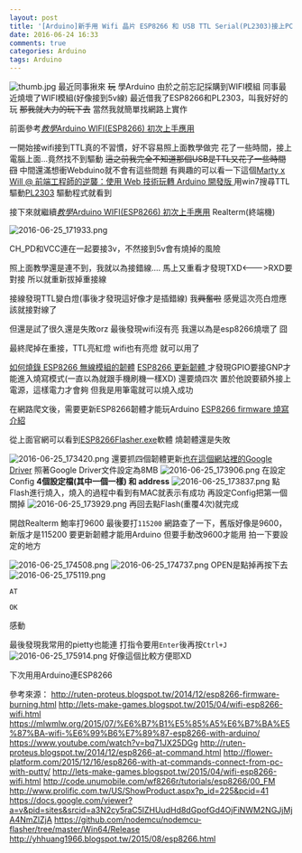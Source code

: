 ```yaml
---
layout: post
title: '[Arduino]新手用 Wifi 晶片 ESP8266 和 USB TTL Serial(PL2303)接上PC'
date: 2016-06-24 16:33
comments: true
categories: Arduino
tags: Arduino
---
```

![thumb.jpg](http://user-image.logdown.io/user/8284/blog/8171/post/745009/bsmdGiIZTWm0zhuttVIV_thumb.jpg)
最近同事揪來 ~~玩~~ 學Arduino
由於之前忘記採購到WIFI模組
同事最近燒壞了WIFI模組(好像接到5v線)
最近借我了ESP8266和PL2303，叫我好好的玩
~~那我就大力的玩下去~~
當然我就簡單找網路上實作
<!--more-->



前面參考[*教學*Arduino WIFI(ESP8266) 初次上手應用](http://lolwarden.pixnet.net/blog/post/82031214)

一開始接wifi接到TTL真的不習慣，好不容易照上面教學做完
花了一些時間，接上電腦上面...竟然找不到驅動
~~這之前我完全不知道那個USB是TTL又花了一些時間  囧~~
中間還滿想衝Webduino就不會有這些問題
有興趣的可以看一下這個[Marty x Will @ 前端工程師的逆襲：使用 Web 技術玩轉 Arduino 開發版 ](https://www.youtube.com/watch?v=P2V2d4aDP8w)
用win7搜尋TTL驅動[PL2303](http://www.prolific.com.tw/US/ShowProduct.aspx?p_id=225&pcid=41)
驅動程式就看到

接下來就繼續[*教學*Arduino WIFI(ESP8266) 初次上手應用](http://lolwarden.pixnet.net/blog/post/82031214) Realterm(終端機)

![2016-06-25_171933.png](http://user-image.logdown.io/user/8284/blog/8171/post/745009/zIGKuSYTYyeon44pTLyv_2016-06-25_171933.png)

CH_PD和VCC連在一起要接3v，不然接到5v會有燒掉的風險

照上面教學還是連不到，我就以為接錯線....
馬上又重看才發現TXD<--->RXD要對接
所以就重新拔掉重接線

接線發現TTL變白燈(事後才發現這好像才是插錯線)
我~~興奮啦~~ 感覺這次亮白燈應該就接對線了

但還是試了很久還是失敗orz   最後發現wifi沒有亮
我還以為是esp8266燒壞了  囧

最終爬掉在重接，TTL亮紅燈 wifi也有亮燈
就可以用了

[如何燒錄 ESP8266 無線模組的韌體](http://ruten-proteus.blogspot.tw/2014/12/esp8266-firmware-burning.html)
[ESP8266 更新韌體 ](http://yhhuang1966.blogspot.tw/2015/08/esp8266.html)
才發現GPIO要接GNP才能進入燒寫模式(一直以為就跟手機刷機一樣XD)
還要燒四次
置於他說要額外接上電源，這樣電力才會夠
但我是用筆電就可以燒入成功

在網路爬文後，需要更新ESP8266韌體才能玩Arduino
[ESP8266 firmware 燒寫介紹 ](https://www.youtube.com/watch?v=bq71JX25DGg)

從上面官網可以看到[ESP8266Flasher.exe](http://code.unumobile.com/wf8266r/tutorials/esp8266/00_FM)軟體
燒韌體還是失敗

![2016-06-25_173420.png](http://user-image.logdown.io/user/8284/blog/8171/post/745009/rkkryLTbKKDr3j3vTADS_2016-06-25_173420.png)
還要抓四個韌體更新[也在這個網站裡的Google Driver](http://code.unumobile.com/wf8266r/tutorials/esp8266/00_FM)
照著Google Driver文件設定為8MB
![2016-06-25_173906.png](http://user-image.logdown.io/user/8284/blog/8171/post/745009/tdf9BsPRkKJtedCuRMsA_2016-06-25_173906.png)
在設定Config **4個設定檔(其中一個一樣) 和 address**
![2016-06-25_173837.png](http://user-image.logdown.io/user/8284/blog/8171/post/745009/d8NBaxCfTzSNZLtEj6ls_2016-06-25_173837.png)
點Flash進行燒入，燒入的過程中看到有MAC就表示有成功
再設定Config把第一個關掉
![2016-06-25_173929.png](http://user-image.logdown.io/user/8284/blog/8171/post/745009/67UV2S53S96vSgIEytjZ_2016-06-25_173929.png)
再回去點Flash(重覆4次)就完成


開啟Realterm 鮑率打9600
最後要打`115200`
網路查了一下，舊版好像是9600，新版才是115200
要更新韌體才能用Arduino
但要手動改9600才能用
拍一下要設定的地方

![2016-06-25_174508.png](http://user-image.logdown.io/user/8284/blog/8171/post/745009/wnVWEXwTSnuqTURcWrcw_2016-06-25_174508.png)
![2016-06-25_174737.png](http://user-image.logdown.io/user/8284/blog/8171/post/745009/hhYoQutSTR2fZBIl2FnY_2016-06-25_174737.png)
OPEN是點掉再按下去
![2016-06-25_175119.png](http://user-image.logdown.io/user/8284/blog/8171/post/745009/mstYMzMTDWXz7ACw4C2l_2016-06-25_175119.png)

```
AT

OK
```
感動

最後發現我常用的pietty也能連
打指令要用`Enter`後再按`Ctrl+J`
![2016-06-25_175914.png](http://user-image.logdown.io/user/8284/blog/8171/post/745009/PYJ2giwpTJu2hWAUUqLY_2016-06-25_175914.png)
好像這個比較方便耶XD

下次用用Arduino連ESP8266



參考來源：
http://ruten-proteus.blogspot.tw/2014/12/esp8266-firmware-burning.html
http://lets-make-games.blogspot.tw/2015/04/wifi-esp8266-wifi.html
https://mlwmlw.org/2015/07/%E6%B7%B1%E5%85%A5%E6%B7%BA%E5%87%BA-wifi-%E6%99%B6%E7%89%87-esp8266-with-arduino/
https://www.youtube.com/watch?v=bq71JX25DGg
http://ruten-proteus.blogspot.tw/2014/12/esp8266-at-command.html
http://flower-platform.com/2015/12/16/esp8266-with-at-commands-connect-from-pc-with-putty/
http://lets-make-games.blogspot.tw/2015/04/wifi-esp8266-wifi.html
http://code.unumobile.com/wf8266r/tutorials/esp8266/00_FM
http://www.prolific.com.tw/US/ShowProduct.aspx?p_id=225&pcid=41
https://docs.google.com/viewer?a=v&pid=sites&srcid=a3N2cy5raC5lZHUudHd8dGpofGd4OjFiNWM2NGJjMjA4NmZlZjA
https://github.com/nodemcu/nodemcu-flasher/tree/master/Win64/Release
http://yhhuang1966.blogspot.tw/2015/08/esp8266.html